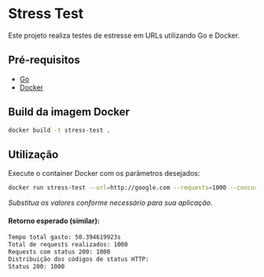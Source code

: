 # Stress Test

Este projeto realiza testes de estresse em URLs utilizando Go e Docker.

## Pré-requisitos

- [Go](https://golang.org/doc/install)
- [Docker](https://www.docker.com/get-started)

## Build da imagem Docker

```bash
docker build -t stress-test .
```

## Utilização

Execute o container Docker com os parâmetros desejados:

```bash
docker run stress-test --url=http://google.com --requests=1000 --concurrency=10
```
*Substitua os valores conforme necessário para sua aplicação.*



#### Retorno esperado (similar):
```bash ===== Relatório de Teste de Carga =====
Tempo total gasto: 50.394619923s
Total de requests realizados: 1000
Requests com status 200: 1000
Distribuição dos códigos de status HTTP:
Status 200: 1000 
```
